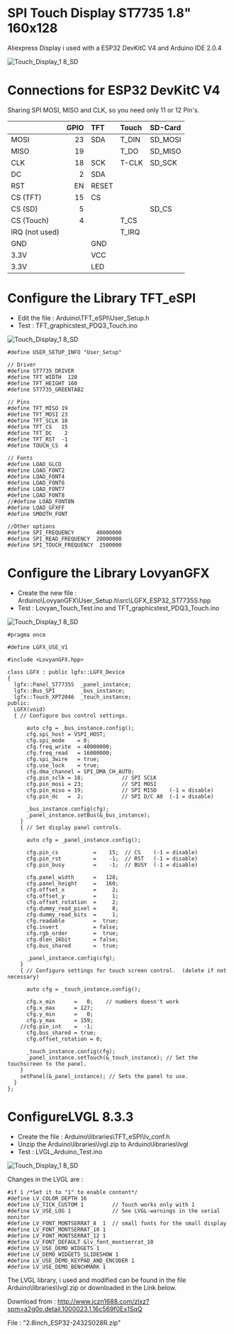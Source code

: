 # SPI Touch Display ST7735 1.8" 160x128

Aliexpress Display i used with a ESP32 DevKitC V4 and Arduino IDE 2.0.4

![Touch_Display_1 8_SD](pictures/Touch_Display_1.8_SD.png)

# Connections for ESP32 DevKitC V4

Sharing SPI MOSI, MISO and CLK, so you need only 11 or 12 Pin's.

|                | GPIO | TFT   | Touch | SD-Card |
| :------------- | ---: | :---- | :---- | :------ |
| MOSI           | 23   | SDA   | T_DIN | SD_MOSI |
| MISO           | 19   |       | T_DO  | SD_MISO |
| CLK            | 18   | SCK   | T-CLK | SD_SCK  |
| DC             |  2   | SDA   |       |         |
| RST            | EN   | RESET |       |         |
| CS  (TFT)      | 15   | CS    |       |         |
| CS  (SD)       |  5   |       |       | SD_CS   |
| CS  (Touch)    |  4   |       | T_CS  |         |
| IRQ (not used) |      |       | T_IRQ |         |
| GND            |      | GND   |       |         |
| 3.3V           |      | VCC   |       |         |
| 3.3V           |      | LED   |       |         |

# Configure the Library TFT_eSPI
- Edit the file : Arduino\TFT_eSPI\User_Setup.h
- Test : TFT_graphicstest_PDQ3_Touch.ino

![Touch_Display_1 8_SD](pictures/TFT_graphicstest_PDQ3_Touch.jpg)

```
#define USER_SETUP_INFO "User_Setup"

// Driver
#define ST7735_DRIVER 
#define TFT_WIDTH  128
#define TFT_HEIGHT 160
#define ST7735_GREENTAB2

// Pins
#define TFT_MISO 19
#define TFT_MOSI 23
#define TFT_SCLK 18
#define TFT_CS   15
#define TFT_DC    2
#define TFT_RST  -1
#define TOUCH_CS  4

// Fonts
#define LOAD_GLCD
#define LOAD_FONT2
#define LOAD_FONT4
#define LOAD_FONT6
#define LOAD_FONT7
#define LOAD_FONT8
//#define LOAD_FONT8N
#define LOAD_GFXFF
#define SMOOTH_FONT

//Other options
#define SPI_FREQUENCY       40000000 
#define SPI_READ_FREQUENCY  20000000
#define SPI_TOUCH_FREQUENCY  2500000
```
# Configure the Library LovyanGFX
- Create the new file : Arduino\LovyanGFX\User_Setup.h\src\LGFX_ESP32_ST7735S.hpp
- Test : Lovyan_Touch_Test.ino and TFT_graphicstest_PDQ3_Touch.ino

![Touch_Display_1 8_SD](pictures/Lovyan_Touch_Test_02.jpg)

```
#pragma once

#define LGFX_USE_V1

#include <LovyanGFX.hpp>

class LGFX : public lgfx::LGFX_Device
{
  lgfx::Panel_ST7735S  _panel_instance;
  lgfx::Bus_SPI        _bus_instance;
  lgfx::Touch_XPT2046  _touch_instance;
public:
  LGFX(void)
  { // Configure bus control settings.

      auto cfg = _bus_instance.config();
      cfg.spi_host = VSPI_HOST;
      cfg.spi_mode    = 0;
      cfg.freq_write  = 40000000;
      cfg.freq_read   = 16000000;
      cfg.spi_3wire   = true;
      cfg.use_lock    = true;
      cfg.dma_channel = SPI_DMA_CH_AUTO;
      cfg.pin_sclk = 18;            // SPI SCLK
      cfg.pin_mosi = 23;            // SPI MOSI
      cfg.pin_miso = 19;            // SPI MISO    (-1 = disable)
      cfg.pin_dc   =  2;            // SPI D/C A0  (-1 = disable)
      
      _bus_instance.config(cfg);
      _panel_instance.setBus(&_bus_instance);
    }
    { // Set display panel controls.

      auto cfg = _panel_instance.config();

      cfg.pin_cs           =    15;  // CS    (-1 = disable)
      cfg.pin_rst          =    -1;  // RST   (-1 = disable)
      cfg.pin_busy         =    -1;  // BUSY  (-1 = disable)

      cfg.panel_width      =   128;
      cfg.panel_height     =   160;
      cfg.offset_x         =     2;
      cfg.offset_y         =     1;
      cfg.offset_rotation  =     2;
      cfg.dummy_read_pixel =     8;
      cfg.dummy_read_bits  =     1;
      cfg.readable         =  true;
      cfg.invert           = false;
      cfg.rgb_order        =  true;
      cfg.dlen_16bit       = false;
      cfg.bus_shared       =  true;

      _panel_instance.config(cfg);
    }
    { // Configure settings for touch screen control.  (delete if not necessary)

      auto cfg = _touch_instance.config();

      cfg.x_min      =   0;    // numbers doesn't work
      cfg.x_max      = 127;
      cfg.y_min      =   0;
      cfg.y_max      = 159;
    //cfg.pin_int    =  -1;
      cfg.bus_shared = true;
      cfg.offset_rotation = 0;

      _touch_instance.config(cfg);
      _panel_instance.setTouch(&_touch_instance); // Set the touchscreen to the panel.
    }
    setPanel(&_panel_instance); // Sets the panel to use.
  }
};
```
# ConfigureLVGL 8.3.3 
- Create the file : Arduino\libraries\TFT_eSPI\lv_conf.h
- Unzip the Arduino\libraries\lvgl.zip to Arduino\libraries\lvgl
- Test : LVGL_Arduino_Test.ino

![Touch_Display_1 8_SD](pictures/LVGL_Widgets.jpg)

Changes in the LVGL are :
```
#if 1 /*Set it to "1" to enable content*/
#define LV_COLOR_DEPTH 16
#define LV_TICK_CUSTOM 1         // Touch works only with 1
#define LV_USE_LOG 1             // See LVGL-warnings in the serial monitor
#define LV_FONT_MONTSERRAT_8  1  // small fonts for the small display
#define LV_FONT_MONTSERRAT_10 1
#define LV_FONT_MONTSERRAT_12 1
#define LV_FONT_DEFAULT &lv_font_montserrat_10
#define LV_USE_DEMO_WIDGETS 1
#define LV_DEMO_WIDGETS_SLIDESHOW 1
#define LV_USE_DEMO_KEYPAD_AND_ENCODER 1
#define LV_USE_DEMO_BENCHMARK 1
```

The LVGL library, i used and modified can be found in the file Arduino\libraries\lvgl.zip or downloaded in the Link below. 

Download from : http://www.jczn1688.com/zlxz?spm=a2g0o.detail.1000023.1.16c569f0Ex1SqQ

File : "2.8inch_ESP32-2432S028R.zip"
